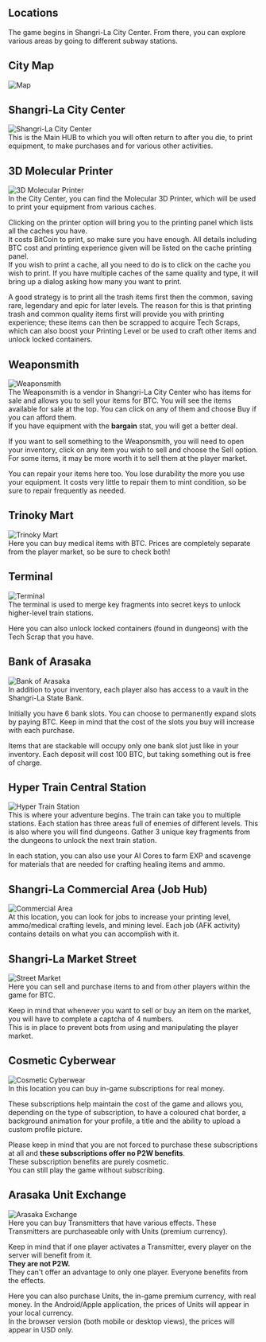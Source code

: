 ## Locations
The game begins in Shangri-La City Center. From there, you can explore various areas by going to different subway stations. 

## City Map

![Map](/resources/mobile-tutorial/Map.png)

## Shangri-La City Center  
![Shangri-La City Center](/resources/mobile-tutorial/Shangri-LaCityCenter.png)  
This is the Main HUB to which you will often return to after you die, to print equipment, to make purchases and for various other activities.

## 3D Molecular Printer  
![3D Molecular Printer](/resources/mobile-tutorial/Molecular3DPrinter.png)  
In the City Center, you can find the Molecular 3D Printer, which will be used to print your equipment from various caches.

Clicking on the printer option will bring you to the printing panel which lists all the caches you have.  
It costs BitCoin to print, so make sure you have enough. All details including BTC cost and printing experience given will be listed on the cache printing panel.  
If you wish to print a cache, all you need to do is to click on the cache you wish to print. If you have multiple caches of the same quality and type, it will bring up a dialog asking how many you want to print.  

A good strategy is to print all the trash items first then the common, saving rare, legendary and epic for later levels. The reason for this is that printing trash and common quality items first will provide you with printing experience; these items can then be scrapped to acquire Tech Scraps, which can also boost your Printing Level or be used to craft other items and unlock locked containers.

## Weaponsmith  
![Weaponsmith](/resources/mobile-tutorial/WeaponSmith.png)  
The Weaponsmith is a vendor in Shangri-La City Center who has items for sale and allows you to sell your items for BTC. You will see the items available for sale at the top. You can click on any of them and choose Buy if you can afford them.  
If you have equipment with the **bargain** stat, you will get a better deal.  

If you want to sell something to the Weaponsmith, you will need to open your inventory, click on any item you wish to sell and choose the Sell option. For some items, it may be more worth it to sell them at the player market.

You can repair your items here too. You lose durability the more you use your equipment. It costs very little to repair them to mint condition, so be sure to repair frequently as needed.

## Trinoky Mart  
![Trinoky Mart](/resources/mobile-tutorial/TrinokyMart.png)  
Here you can buy medical items with BTC. Prices are completely separate from the player market, so be sure to check both!  

## Terminal 
![Terminal](/resources/mobile-tutorial/Terminal.png)  
The terminal is used to merge key fragments into secret keys to unlock higher-level train stations.

Here you can also unlock locked containers (found in dungeons) with the Tech Scrap that you have.

## Bank of Arasaka
![Bank of Arasaka](/resources/mobile-tutorial/BankOfArasaka.png)  
In addition to your inventory, each player also has access to a vault in the Shangri-La State Bank.

Initially you have 6 bank slots. You can choose to permanently expand slots by paying BTC. Keep in mind that the cost of the slots you buy will increase with each purchase.  

Items that are stackable will occupy only one bank slot just like in your inventory. Each deposit will cost 100 BTC, but taking something out is free of charge.  

## Hyper Train Central Station  
![Hyper Train Station](/resources/mobile-tutorial/HyperTrainCentralStation.png)  
This is where your adventure begins. The train can take you to multiple stations. Each station has three areas full of enemies of different levels. This is also where you will find dungeons. Gather 3 unique key fragments from the dungeons to unlock the next train station.  

In each station, you can also use your AI Cores to farm EXP and scavenge for materials that are needed for crafting healing items and ammo.

## Shangri-La Commercial Area (Job Hub)  
![Commercial Area](/resources/mobile-tutorial/Shangri-LaCommercialArea.png)  
At this location, you can look for jobs to increase your printing level, ammo/medical crafting levels, and mining level. Each job (AFK activity) contains details on what you can accomplish with it.

## Shangri-La Market Street  
![Street Market](/resources/mobile-tutorial/Shangri-laMarketStreet.png)  
Here you can sell and purchase items to and from other players within the game for BTC.  

Keep in mind that whenever you want to sell or buy an item on the market, you will have to complete a captcha of 4 numbers.  
This is in place to prevent bots from using and manipulating the player market.

## Cosmetic Cyberwear  
![Cosmetic Cyberwear](/resources/mobile-tutorial/CosmeticCyberwear.png)  
In this location you can buy in-game subscriptions for real money.  

These subscriptions help maintain the cost of the game and allows you, depending on the type of subscription, to have a coloured chat border, a background animation for your profile, a title and the ability to upload a custom profile picture.

Please keep in mind that you are not forced to purchase these subscriptions at all and **these subscriptions offer no P2W benefits**.  
These subscription benefits are purely cosmetic.  
You can still play the game without subscribing.

## Arasaka Unit Exchange
![Arasaka Exchange](/resources/mobile-tutorial/ArasakaUnitExchange.png)  
Here you can buy Transmitters that have various effects. These Transmitters are purchaseable only with Units (premium currency).  

Keep in mind that if one player activates a Transmitter, every player on the server will benefit from it.  
**They are not P2W.**  
They can't offer an advantage to only one player. Everyone benefits from the effects.  

Here you can also purchase Units, the in-game premium currency, with real money.
In the Android/Apple application, the prices of Units will appear in your local currency.  
In the browser version (both mobile or desktop views), the prices will appear in USD only.
